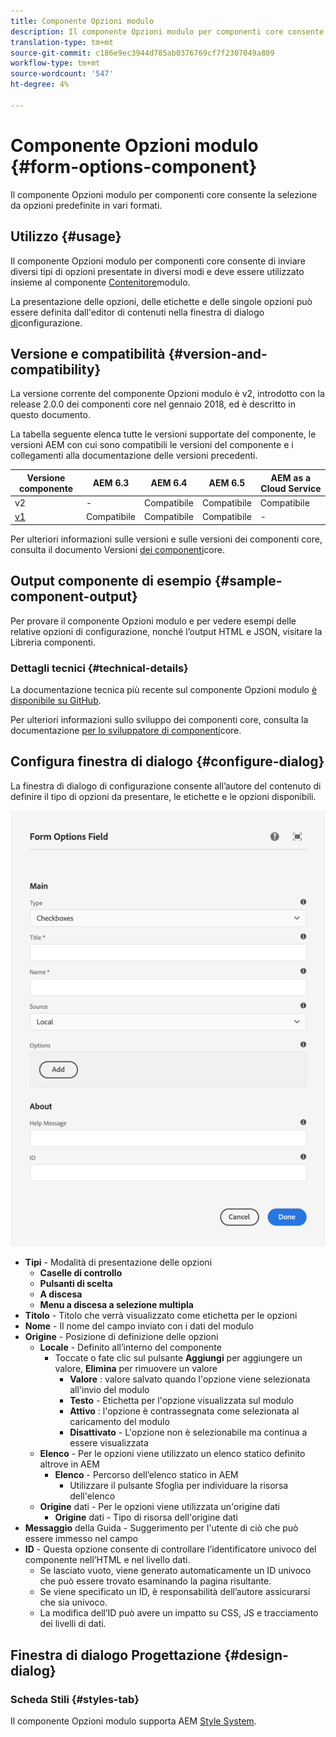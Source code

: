 ```yaml
---
title: Componente Opzioni modulo
description: Il componente Opzioni modulo per componenti core consente la selezione da opzioni predefinite in vari formati.
translation-type: tm+mt
source-git-commit: c186e9ec3944d785ab0376769cf7f2307049a809
workflow-type: tm+mt
source-wordcount: '547'
ht-degree: 4%

---
```



# Componente Opzioni modulo {#form-options-component}

Il componente Opzioni modulo per componenti core consente la selezione da opzioni predefinite in vari formati.

## Utilizzo {#usage}

Il componente Opzioni modulo per componenti core consente di inviare diversi tipi di opzioni presentate in diversi modi e deve essere utilizzato insieme al componente [Contenitore](form-container.md)modulo.

La presentazione delle opzioni, delle etichette e delle singole opzioni può essere definita dall&#39;editor di contenuti nella finestra di dialogo [di](#configure-dialog)configurazione.

## Versione e compatibilità {#version-and-compatibility}

La versione corrente del componente Opzioni modulo è v2, introdotto con la release 2.0.0 dei componenti core nel gennaio 2018, ed è descritto in questo documento.

La tabella seguente elenca tutte le versioni supportate del componente, le versioni AEM con cui sono compatibili le versioni del componente e i collegamenti alla documentazione delle versioni precedenti.

| Versione componente | AEM 6.3 | AEM 6.4   | AEM 6.5 | AEM as a Cloud Service |
|--- |--- |--- |--- |---|
| v2 | - | Compatibile | Compatibile | Compatibile |
| [v1](/help/components/v1/form-options-v1.md) | Compatibile | Compatibile | Compatibile | - |

Per ulteriori informazioni sulle versioni e sulle versioni dei componenti core, consulta il documento Versioni [dei componenti](/help/versions.md)core.

## Output componente di esempio {#sample-component-output}

Per provare il componente Opzioni modulo e per vedere esempi delle relative opzioni di configurazione, nonché l’output HTML e JSON, visitare la Libreria [](https://adobe.com/go/aem_cmp_library_form_options)componenti.

### Dettagli tecnici {#technical-details}

La documentazione tecnica più recente sul componente Opzioni modulo [è disponibile su GitHub](https://adobe.com/go/aem_cmp_tech_form_options_v2).

Per ulteriori informazioni sullo sviluppo dei componenti core, consulta la documentazione [per lo sviluppatore di componenti](/help/developing/overview.md)core.

## Configura finestra di dialogo {#configure-dialog}

La finestra di dialogo di configurazione consente all’autore del contenuto di definire il tipo di opzioni da presentare, le etichette e le opzioni disponibili.

![Opzioni modulo Finestra di dialogo di modifica del componente](/help/assets/form-options-edit.png)

* **Tipi** - Modalità di presentazione delle opzioni
   * **Caselle di controllo**
   * **Pulsanti di scelta**
   * **A discesa**
   * **Menu a discesa a selezione multipla**
* **Titolo** - Titolo che verrà visualizzato come etichetta per le opzioni
* **Nome** - Il nome del campo inviato con i dati del modulo
* **Origine** - Posizione di definizione delle opzioni
   * **Locale** - Definito all’interno del componente
      * Toccate o fate clic sul pulsante **Aggiungi** per aggiungere un valore, **Elimina** per rimuovere un valore
         * **Valore** : valore salvato quando l&#39;opzione viene selezionata all&#39;invio del modulo
         * **Testo** - Etichetta per l&#39;opzione visualizzata sul modulo
         * **Attivo** : l&#39;opzione è contrassegnata come selezionata al caricamento del modulo
         * **Disattivato** - L&#39;opzione non è selezionabile ma continua a essere visualizzata
   * **Elenco** - Per le opzioni viene utilizzato un elenco statico definito altrove in AEM
      * **Elenco** - Percorso dell’elenco statico in AEM
         * Utilizzare il pulsante Sfoglia per individuare la risorsa dell&#39;elenco
   * **Origine** dati - Per le opzioni viene utilizzata un&#39;origine dati
      * **Origine** dati - Tipo di risorsa dell&#39;origine dati
* **Messaggio** della Guida - Suggerimento per l&#39;utente di ciò che può essere immesso nel campo
* **ID** - Questa opzione consente di controllare l’identificatore univoco del componente nell’HTML e nel livello [](/help/developing/data-layer/overview.md)dati.
   * Se lasciato vuoto, viene generato automaticamente un ID univoco che può essere trovato esaminando la pagina risultante.
   * Se viene specificato un ID, è responsabilità dell’autore assicurarsi che sia univoco.
   * La modifica dell’ID può avere un impatto su CSS, JS e tracciamento dei livelli di dati.

## Finestra di dialogo Progettazione {#design-dialog}

### Scheda Stili {#styles-tab}

Il componente Opzioni modulo supporta AEM [Style System](/help/get-started/authoring.md#component-styling).
